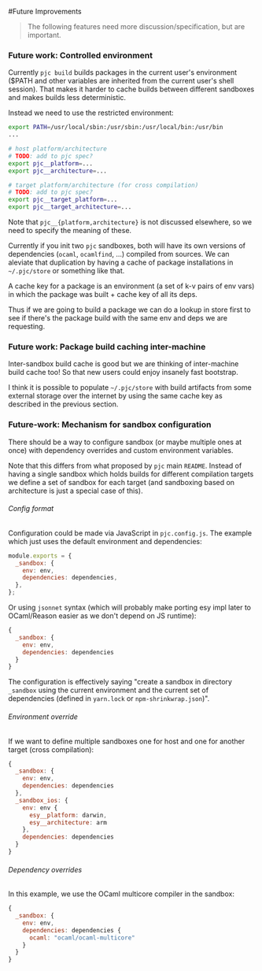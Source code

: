 #Future Improvements

> The following features need more discussion/specification, but are important.




### Future work: Controlled environment

Currently `pjc build` builds packages in the current user's environment ($PATH
and other variables are inherited from the current user's shell session). That
makes it harder to cache builds between different sandboxes and makes builds
less deterministic.

Instead we need to use the restricted environment:

```sh
export PATH=/usr/local/sbin:/usr/sbin:/usr/local/bin:/usr/bin
...

# host platform/architecture
# TODO: add to pjc spec?
export pjc__platform=...
export pjc__architecture=...

# target platform/architecture (for cross compilation)
# TODO: add to pjc spec?
export pjc__target_platform=...
export pjc__target_architecture=...
```

Note that `pjc__{platform,architecture}` is not discussed elsewhere, so
we need to specify the meaning of these.

Currently if you init two `pjc` sandboxes, both will have its own versions of
dependencies (`ocaml`, `ocamlfind`, ...) compiled from sources. We can aleviate
that duplication by having a cache of package installations in `~/.pjc/store` or
something like that.

A cache key for a package is an environment (a set of k-v pairs of env vars) in
which the package was built + cache key of all its deps.

Thus if we are going to build a package we can do a lookup in store first to see
if there's the package build with the same env and deps we are requesting.

### Future work: Package build caching inter-machine

Inter-sandbox build cache is good but we are thinking of inter-machine build
cache too! So that new users could enjoy insanely fast bootstrap.

I think it is possible to populate `~/.pjc/store` with build artifacts from some
external storage over the internet by using the same cache key as described in
the previous section.

### Future-work: Mechanism for sandbox configuration

There should be a way to configure sandbox (or maybe multiple ones at once) with
dependency overrides and custom environment variables.

Note that this differs from what proposed by `pjc` main `README`. Instead
of having a single sandbox which holds builds for different compilation
targets we define a set of sandbox for each target (and sandboxing based on
architecture is just a special case of this).

###### Config format

Configuration could be made via JavaScript in `pjc.config.js`. The example which
just uses the default environment and dependencies:

```js
module.exports = {
  _sandbox: {
    env: env,
    dependencies: dependencies,
  },
};
```

Or using `jsonnet` syntax (which will probably make porting esy impl later to
OCaml/Reason easier as we don't depend on JS runtime):

```js
{
  _sandbox: {
    env: env,
    dependencies: dependencies
  }
}
```

The configuration is effectively saying "create a sandbox in directory
`_sandbox` using the current environment and the current set of dependencies
(defined in `yarn.lock` or `npm-shrinkwrap.json`)".

###### Environment override

If we want to define multiple sandboxes one for host and one for another target
(cross compilation):

```js
{
  _sandbox: {
    env: env,
    dependencies: dependencies
  },
  _sandbox_ios: {
    env: env {
      esy__platform: darwin,
      esy__architecture: arm
    },
    dependencies: dependencies
  }
}
```

###### Dependency overrides
In this example, we use the OCaml multicore compiler in the sandbox:

```js
{
  _sandbox: {
    env: env,
    dependencies: dependencies {
      ocaml: "ocaml/ocaml-multicore"
    }
  }
}
```

